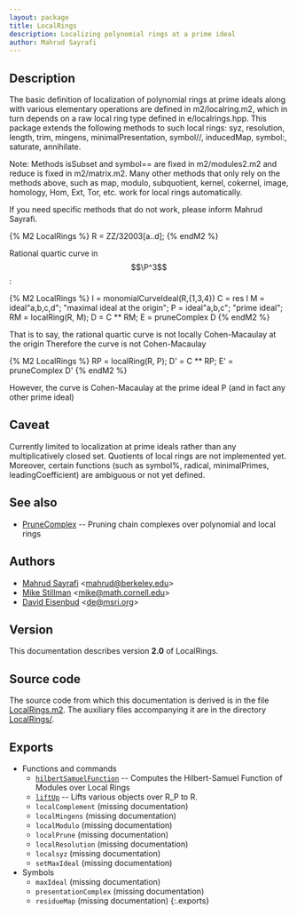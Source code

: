 ```yaml
---
layout: package
title: LocalRings
description: Localizing polynomial rings at a prime ideal
author: Mahrud Sayrafi
---
```


## Description

The basic definition of localization of polynomial rings at prime ideals along with various elementary operations are defined in m2/localring.m2, which in turn depends on a raw local ring type defined in e/localrings.hpp. This package extends the following methods to such local rings: syz, resolution, length, trim, mingens, minimalPresentation, symbol//, inducedMap, symbol:, saturate, annihilate.

Note: Methods isSubset and symbol== are fixed in m2/modules2.m2 and reduce is fixed in m2/matrix.m2. Many other methods that only rely on the methods above, such as map, modulo, subquotient, kernel, cokernel, image, homology, Hom, Ext, Tor, etc. work for local rings automatically.

If you need specific methods that do not work, please inform Mahrud Sayrafi.

{% M2 LocalRings %}
R = ZZ/32003[a..d];
{% endM2 %}

Rational quartic curve in $$\P^3$$:

{% M2 LocalRings %}
I = monomialCurveIdeal(R,{1,3,4})
C = res I
M = ideal"a,b,c,d"; "maximal ideal at the origin";
P = ideal"a,b,c"; "prime ideal";
RM = localRing(R, M);
D = C ** RM;
E = pruneComplex D
{% endM2 %}

That is to say, the rational quartic curve is not locally Cohen-Macaulay at the origin Therefore the curve is not Cohen-Macaulay

{% M2 LocalRings %}
RP = localRing(R, P);
D' = C ** RP;
E' = pruneComplex D'
{% endM2 %}

However, the curve is Cohen-Macaulay at the prime ideal P (and in fact any other prime ideal)

## Caveat
Currently limited to localization at prime ideals rather than any multiplicatively closed set. Quotients of local rings are not implemented yet. Moreover, certain functions (such as symbol%, radical, minimalPrimes, leadingCoefficient) are ambiguous or not yet defined.

## See also
- [PruneComplex](../../PruneComplex/html/index.html "Pruning chain complexes over polynomial and local rings") -- Pruning chain complexes over polynomial and local rings

## Authors
- [Mahrud Sayrafi](http://ocf.berkeley.edu/~mahrud/) <[mahrud@berkeley.edu](mailto:mahrud@berkeley.edu)>
- [Mike Stillman](http://www.math.cornell.edu/~mike/) <[mike@math.cornell.edu](mailto:mike@math.cornell.edu)>
- [David Eisenbud](http://www.msri.org/~de/) <[de@msri.org](mailto:de@msri.org)>

## Version
This documentation describes version <b>2.0</b> of LocalRings.

## Source code
The source code from which this documentation is derived is in the file [LocalRings.m2](../../../../Macaulay2/LocalRings.m2).  The auxiliary files accompanying it are in the directory [LocalRings/](../../../../Macaulay2/LocalRings/).

## Exports
- Functions and commands
  - [`hilbertSamuelFunction`](_hilbert__Samuel__Function.html "Computes the Hilbert-Samuel Function of Modules over Local Rings") -- Computes the Hilbert-Samuel Function of Modules over Local Rings
  - [`liftUp`](_lift__Up.html "Lifts various objects over R_P to R.") -- Lifts various objects over R_P to R.
  - `localComplement` (missing documentation<!-- tag: localComplement -->)
  - `localMingens` (missing documentation<!-- tag: localMingens -->)
  - `localModulo` (missing documentation<!-- tag: localModulo -->)
  - `localPrune` (missing documentation<!-- tag: localPrune -->)
  - `localResolution` (missing documentation<!-- tag: localResolution -->)
  - `localsyz` (missing documentation<!-- tag: localsyz -->)
  - `setMaxIdeal` (missing documentation<!-- tag: setMaxIdeal -->)
- Symbols
  - `maxIdeal` (missing documentation<!-- tag: maxIdeal -->)
  - `presentationComplex` (missing documentation<!-- tag: presentationComplex -->)
  - `residueMap` (missing documentation<!-- tag: residueMap -->)
{:.exports}

